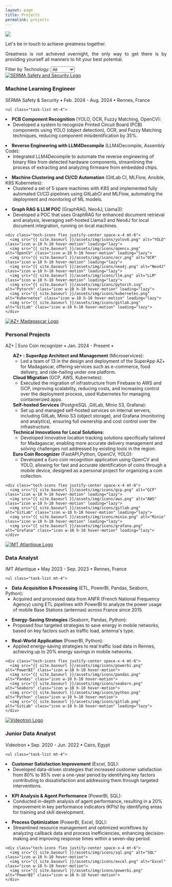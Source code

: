 ```yaml
---
layout: page
title: Projects
permalink: projects
---
```


<div style="text-align: justify">
  <img class="mx-auto !mb-0" src="{{site.baseurl}}/assets/img/card.PNG">
  <p class="!py-0 !mb-0 dark:text-slate-300">Let's be in touch to achieve greatness together.</p>
  <p class="text-gray-500 dark:text-slate-400 !py-0 !mt-0 !text-xs">Greatness is not achieved overnight, the only way to get there is by providing yourself all manners to hit your best potential.</p>
</div>

<section id="filters" class="my-8">
  <!-- Project-Specific Filters -->
  <label for="tech-filter" class="text-gray-700 dark:text-white">Filter by Technology:</label>
  <select id="tech-filter" class="filter-dropdown" onchange="filterProjects()">
    <option value="all">All</option>
    <option value="python">Python</option>
    <option value="devops">DevOps</option>
    <option value="pytorch">Pytorch</option>
    <option value="llm">LLM</option>
    <option value="rag">RAG</option>
    <option value="aws">AWS</option>
    <option value="gcp">GCP</option>
    <option value="yolo">YOLO</option>
    <option value="opencv">OpenCV</option>
    <option value="datavisualization">Dataviz</option>
  </select>
</section>

<section id="experience" class="my-8">
  <div class="timeline-line"></div> <!-- Blue timeline line -->

  <!-- SERMA Safety & Security Experience -->
  <div class="experience-section bg-white dark:bg-gray-800 rounded-lg shadow-lg p-6 mb-8" data-tech="yolo opencv llm ocr python kubernetes fuzzymatching rag devops">
    <div class="flex items-start">
      <a href="https://www.serma-safety-security.com/en/" target="_blank">
        <img src="{{ site.baseurl }}/assets/img/icons/serma.png" alt="SERMA Safety and Security Logo" class="icon w-12 h-12 mr-4">
      </a>
      <div>
        <h3 class="text-xl font-semibold text-gray-800 dark:text-white">Machine Learning Engineer</h3>
        <p class="text-gray-500 dark:text-slate-400 text-center">SERMA Safety & Security • Feb. 2024 - Aug. 2024 • Rennes, France</p>
      </div>
    </div>
    
    <ul class="task-list mt-4">
  <!-- PCB Component Recognition -->
  <li class="task-item">
    <strong class="task-title">PCB Component Recognition</strong>
    <span class="task-tech text-gray-500 dark:text-slate-400">(YOLO, OCR, Fuzzy Matching, OpenCV)</span>:
    <ul class="task-details text-gray-500 dark:text-slate-400">
      <li>Developed a system to recognize Printed Circuit Board (PCB) components using YOLO (object detection), OCR, and Fuzzy Matching techniques, reducing component misidentification by 35%.</li>
    </ul>
  </li>
  
  <!-- Reverse Engineering with LLM4Decompile -->
  <li class="task-item">
    <strong class="task-title">Reverse Engineering with LLM4Decompile</strong>
    <span class="task-tech text-gray-500 dark:text-slate-400">(LLM4Decompile, Assembly Code)</span>:
    <ul class="task-details text-gray-500 dark:text-slate-400">
      <li>Integrated LLM4Decompile to automate the reverse engineering of binary files from detected hardware components, streamlining the process of extracting and analyzing firmware from embedded chips.</li>
    </ul>
  </li>
  
  <!-- CI/CD Automation -->
  <li class="task-item">
    <strong class="task-title">Machine Clustering and CI/CD Automation</strong>
    <span class="task-tech text-gray-500 dark:text-slate-400">(GitLab CI, MLFlow, Ansible, K8S Kubernetes)</span>:
    <ul class="task-details text-gray-500 dark:text-slate-400">
      <li>Clustered a set of 5 spare machines with K8S and implemented fully automated CI/CD pipelines using GitLabCI and MLFlow, automating the deployment and monitoring of ML models.</li>
    </ul>
  </li>

  <!-- Graph RAG & LLM POC -->
  <li class="task-item">
    <strong class="task-title">Graph RAG & LLM POC</strong>
    <span class="task-tech text-gray-500 dark:text-slate-400">(GraphRAG, Neo4J, Llama3)</span>:
    <ul class="task-details text-gray-500 dark:text-slate-400">
      <li>Developed a POC that uses GraphRAG for enhanced document retrieval and analysis, leveraging self-hosted Llama3 and Neo4J for local document integration, running on local machines.</li>
    </ul>
  </li>
</ul>


    <div class="tech-icons flex justify-center space-x-4 mt-6">
      <img src="{{ site.baseurl }}/assets/img/icons/yolov8.png" alt="YOLO" class="icon w-10 h-10 hover-motion" loading="lazy">
      <img src="{{ site.baseurl }}/assets/img/icons/opencv.png" alt="OpenCV" class="icon w-10 h-10 hover-motion" loading="lazy">
      <img src="{{ site.baseurl }}/assets/img/icons/ocr.png" alt="OCR" class="icon w-10 h-10 hover-motion" loading="lazy">
      <img src="{{ site.baseurl }}/assets/img/icons/neo4j.png" alt="Neo4J" class="icon w-10 h-10 hover-motion" loading="lazy">
      <img src="{{ site.baseurl }}/assets/img/icons/llm.png" alt="LLM" class="icon w-10 h-10 hover-motion" loading="lazy">
      <img src="{{ site.baseurl }}/assets/img/icons/pytorch.svg" alt="Pytorch" class="icon w-10 h-10 hover-motion" loading="lazy">
      <img src="{{ site.baseurl }}/assets/img/icons/kubernetes.png" alt="Kubernetes" class="icon w-10 h-10 hover-motion" loading="lazy">
      <img src="{{ site.baseurl }}/assets/img/icons/gitlab.png" alt="GitLab" class="icon w-10 h-10 hover-motion" loading="lazy">
    </div>
  </div>

  <!-- AZ+ Madagascar Experience -->
  <div class="experience-section bg-white dark:bg-gray-800 rounded-lg shadow-lg p-6 mb-8" data-tech="gcp aws devops kubernetes microservices">
    <div class="flex items-start">
      <a href="https://www.azplus.mg/" target="_blank">
        <img src="{{ site.baseurl }}/assets/img/icons/azplus.png" alt="AZ+ Madagascar Logo" class="icon w-12 h-12 mr-4">
      </a>
      <div>
        <h3 class="text-xl font-semibold text-gray-800 dark:text-white">Personal Projects</h3>
        <p class="text-gray-500 dark:text-slate-400  text-center">AZ+ | Euro Coin recognizer  • Jan. 2024 - Present • </p>
      </div>
    </div>

<ul class="task-list mt-4">
  <!-- SuperApp Development and Management -->
  <li class="task-item">
    <strong class="task-title">AZ+ : SuperApp Architect and Management</strong>
    <span class="task-tech text-gray-500 dark:text-slate-400">(Microservices)</span>:
    <ul class="task-details text-gray-500 dark:text-slate-400">
      <li>Led a team of 13 in the design and deployment of the SuperApp AZ+ for Madagascar, offering services such as e-commerce, food delivery, and ride-hailing under one platform.</li>
    </ul>
  </li>
  
  <!-- Cloud Migration -->
  <li class="task-item">
    <strong class="task-title">Cloud Migration</strong>
    <span class="task-tech text-gray-500 dark:text-slate-400">(GCP, AWS, Kubernetes)</span>:
    <ul class="task-details text-gray-500 dark:text-slate-400">
      <li>Executed the migration of infrastructure from Firebase to AWS and GCP, improving scalability, reducing costs, and increasing control over the deployment process, used Kubernetes for managing containerized apps.</li>
    </ul>
  </li>
  
  <!-- Self-hosted Services -->
  <li class="task-item">
    <strong class="task-title">Self-hosted Services</strong>
    <span class="task-tech text-gray-500 dark:text-slate-400">(PostgreSQL ,GitLab, Minio S3, Grafana)</span>:
    <ul class="task-details text-gray-500 dark:text-slate-400">
      <li>Set up and managed self-hosted services on internal servers, including GitLab, Minio S3 (object storage), and Grafana (monitoring and analytics), ensuring full ownership and cost control over the infrastructure.</li>
    </ul>
  </li>
  
  <!-- Technical Innovations for Local Solutions -->
  <li class="task-item">
    <strong class="task-title">Technical Innovations for Local Solutions</strong>:
    <ul class="task-details text-gray-500 dark:text-slate-400">
      <li>Developed innovative location tracking solutions specifically tailored for Madagascar, enabling more accurate delivery management and solving challenges not addressed by existing tools in the region.</li>
    </ul>
  </li>

  <!-- Euro Coin Recognizer -->
  <li class="task-item">
    <strong class="task-title">Euro Coin Recognizer</strong>
    <span class="task-tech text-gray-500 dark:text-slate-400">(FastAPI,Python, OpenCV, YOLO)</span>:
    <ul class="task-details text-gray-500 dark:text-slate-400">
      <li>Developed a Euro coin recognition application using OpenCV and YOLO, allowing for fast and accurate identification of coins through a mobile device, designed as a personal project for organizing a coin collection.</li>
    </ul>
  </li>
</ul>


    <div class="tech-icons flex justify-center space-x-4 mt-6">
      <img src="{{ site.baseurl }}/assets/img/icons/gcp.png" alt="GCP" class="icon w-10 h-10 hover-motion" loading="lazy">
      <img src="{{ site.baseurl }}/assets/img/icons/aws.png" alt="AWS" class="icon w-10 h-10 hover-motion" loading="lazy">
      <img src="{{ site.baseurl }}/assets/img/icons/gitlab.png" alt="GitLab" class="icon w-10 h-10 hover-motion" loading="lazy">
      <img src="{{ site.baseurl }}/assets/img/icons/minio.png" alt="Minio" class="icon w-10 h-10 hover-motion" loading="lazy">
      <img src="{{ site.baseurl }}/assets/img/icons/grafana.png" alt="Grafana" class="icon w-10 h-10 hover-motion" loading="lazy">
    </div>
  </div>

  <!-- IMT Atlantique Experience -->
  <div class="experience-section bg-white dark:bg-gray-800 rounded-lg shadow-lg p-6 mb-8" data-tech="etl powerbi pandas python datavisualization">
    <div class="flex items-start">
      <a href="https://www.imt-atlantique.fr/en" target="_blank">
        <img src="{{ site.baseurl }}/assets/img/icons/imt.png" alt="IMT Atlantique Logo" class="icon w-12 h-12 mr-4">
      </a>
      <div>
        <h3 class="text-xl font-semibold text-gray-800 dark:text-white">Data Analyst</h3>
        <p class="text-gray-500 dark:text-slate-400 text-center">IMT Atlantique • May 2023 - Sep. 2023 • Rennes, France</p>
      </div>
    </div>

    <ul class="task-list mt-4">
  <!-- Data Acquisition & Processing -->
  <li class="task-item">
    <strong class="task-title">Data Acquisition & Processing</strong>
    <span class="task-tech text-gray-500 dark:text-slate-400">(ETL, PowerBI, Pandas, Seaborn, Python)</span>:
    <ul class="task-details text-gray-500 dark:text-slate-400">
      <li>Acquired and processed data from ANFR (French National Frequency Agency) using ETL pipelines with PowerBI to analyze the power usage of mobile Base Stations (antennas) across France since 2015.</li>
    </ul>
  </li>
  
  <!-- Energy-Saving Strategies -->
  <li class="task-item">
    <strong class="task-title">Energy-Saving Strategies</strong>
    <span class="task-tech text-gray-500 dark:text-slate-400">(Seaborn, Pandas, Python)</span>:
    <ul class="task-details text-gray-500 dark:text-slate-400">
      <li>Proposed four targeted strategies to save energy in mobile networks, based on key factors such as traffic load, antenna's type.</li>
    </ul>
  </li>
  
  <!-- Real-World Application -->
  <li class="task-item">
    <strong class="task-title">Real-World Application</strong>
    <span class="task-tech text-gray-500 dark:text-slate-400">(PowerBI, Python)</span>:
    <ul class="task-details text-gray-500 dark:text-slate-400">
      <li>Applied energy-saving strategies to real traffic load data in Rennes, achieving up to 20% energy savings in mobile networks.</li>
    </ul>
  </li>
</ul>


    <div class="tech-icons flex justify-center space-x-4 mt-6">
      <img src="{{ site.baseurl }}/assets/img/icons/powerbi.png" alt="PowerBI" class="icon w-10 h-10 hover-motion">
      <img src="{{ site.baseurl }}/assets/img/icons/pandas.png" alt="Pandas" class="icon w-10 h-10 hover-motion">
      <img src="{{ site.baseurl }}/assets/img/icons/seaborn.png" alt="Seaborn" class="icon w-10 h-10 hover-motion">
      <img src="{{ site.baseurl }}/assets/img/icons/python.png" alt="Python" class="icon w-10 h-10 hover-motion">
      <img src="{{ site.baseurl }}/assets/img/icons/gitlab.png" alt="GitLab" class="icon w-10 h-10 hover-motion" loading="lazy">
    </div>
  </div>

  <!-- Videotron Experience -->
  <div class="experience-section bg-white dark:bg-gray-800 rounded-lg shadow-lg p-6 mb-8" data-tech="sql powerbi excel datavisualization">
    <div class="flex items-start">
      <a href="https://www.videotron.com/en" target="_blank">
        <img src="{{ site.baseurl }}/assets/img/icons/videotron.png" alt="Videotron Logo" class="icon w-12 h-12 mr-4">
      </a>
      <div>
        <h3 class="text-xl font-semibold text-gray-800 dark:text-white">Junior Data Analyst</h3>
        <p class="text-gray-500 dark:text-slate-400 text-center">Videotron • Sep. 2020 - Jun. 2022 • Cairo, Egypt</p>
      </div>
    </div>

    <ul class="task-list mt-4">
  <!-- Customer Satisfaction -->
  <li class="task-item">
    <strong class="task-title">Customer Satisfaction Improvement</strong>
    <span class="task-tech text-gray-500 dark:text-slate-400">(Excel, SQL)</span>:
    <ul class="task-details text-gray-500 dark:text-slate-400">
      <li>Developed data-driven strategies that increased customer satisfaction from 80% to 95% over a one-year period by identifying key factors contributing to dissatisfaction and addressing them through targeted interventions.</li>
    </ul>
  </li>
  
  <!-- KPI Analysis -->
  <li class="task-item">
    <strong class="task-title">KPI Analysis & Agent Performance</strong>
    <span class="task-tech text-gray-500 dark:text-slate-400">(PowerBI, SQL)</span>:
    <ul class="task-details text-gray-500 dark:text-slate-400">
      <li>Conducted in-depth analysis of agent performance, resulting in a 20% improvement in key performance indicators (KPIs) by identifying areas for training and skill development.</li>
    </ul>
  </li>

  <!-- Process Optimization -->
  <li class="task-item">
    <strong class="task-title">Process Optimization</strong>
    <span class="task-tech text-gray-500 dark:text-slate-400">(PowerBI, Excel, SQL)</span>:
    <ul class="task-details text-gray-500 dark:text-slate-400">
      <li>Streamlined resource management and optimized workflows by analyzing callback data and process inefficiencies, enhancing decision-making and improving response times within a seven-day period.</li>
    </ul>
  </li>
</ul>

    <div class="tech-icons flex justify-center space-x-4 mt-6">
      <img src="{{ site.baseurl }}/assets/img/icons/sql.png" alt="SQL" class="icon w-10 h-10 hover-motion">
      <img src="{{ site.baseurl }}/assets/img/icons/excel.png" alt="Excel" class="icon w-10 h-10 hover-motion">
      <img src="{{ site.baseurl }}/assets/img/icons/powerbi.png" alt="PowerBI" class="icon w-10 h-10 hover-motion">
    </div>
  </div>
</section>

<script>
  function filterProjects() {
    const selectedTech = document.getElementById("tech-filter").value;
    const experienceSections = document.querySelectorAll(".experience-section");

    experienceSections.forEach(section => {
      const techStack = section.getAttribute("data-tech");

      if (selectedTech === "all" || techStack.includes(selectedTech.toLowerCase())) {
        section.style.display = "block";
      } else {
        section.style.display = "none";
      }
    });
  }
</script>
